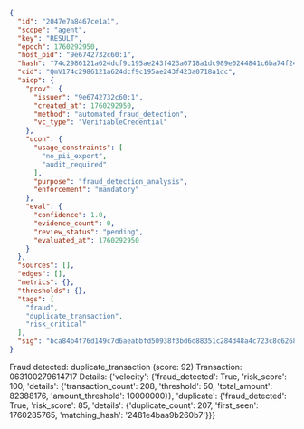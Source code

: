```json
{
  "id": "2047e7a8467ce1a1",
  "scope": "agent",
  "key": "RESULT",
  "epoch": 1760292950,
  "host_pid": "9e6742732c60:1",
  "hash": "74c2986121a624dcf9c195ae243f423a0718a1dc989e0244841c6ba74f24d62a",
  "cid": "QmV174c2986121a624dcf9c195ae243f423a0718a1dc",
  "aicp": {
    "prov": {
      "issuer": "9e6742732c60:1",
      "created_at": 1760292950,
      "method": "automated_fraud_detection",
      "vc_type": "VerifiableCredential"
    },
    "ucon": {
      "usage_constraints": [
        "no_pii_export",
        "audit_required"
      ],
      "purpose": "fraud_detection_analysis",
      "enforcement": "mandatory"
    },
    "eval": {
      "confidence": 1.0,
      "evidence_count": 0,
      "review_status": "pending",
      "evaluated_at": 1760292950
    }
  },
  "sources": [],
  "edges": [],
  "metrics": {},
  "thresholds": {},
  "tags": [
    "fraud",
    "duplicate_transaction",
    "risk_critical"
  ],
  "sig": "bca84b4f76d149c7d6aeabbfd50938f3bd6d88351c284d48a4c723c8c6268234"
}
```

Fraud detected: duplicate_transaction (score: 92)
Transaction: 063100279614717
Details: {'velocity': {'fraud_detected': True, 'risk_score': 100, 'details': {'transaction_count': 208, 'threshold': 50, 'total_amount': 82388176, 'amount_threshold': 10000000}}, 'duplicate': {'fraud_detected': True, 'risk_score': 85, 'details': {'duplicate_count': 207, 'first_seen': 1760285765, 'matching_hash': '2481e4baa9b260b7'}}}